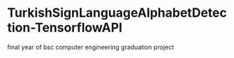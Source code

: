 # TurkishSignLanguageAlphabetDetection-TensorflowAPI
final year of bsc computer engineering graduation project
